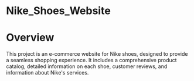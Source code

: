 # Nike_Shoes_Website

# Overview
This project is an e-commerce website for Nike shoes, designed to provide a seamless shopping experience. It includes a comprehensive product catalog, detailed information on each shoe, customer reviews, and information about Nike's services.
